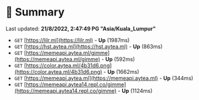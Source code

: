# 📖 Summary
Last updated: **21/8/2022, 2:47:49 PG "Asia/Kuala_Lumpur"**

- `GET` [https://lilr.ml](https://lilr.ml) - **Up** (1987ms)
- `GET` [https://hst.aytea.ml](https://hst.aytea.ml) - **Up** (863ms)
- `GET` [https://memeapi.aytea.ml/gimme](https://memeapi.aytea.ml/gimme) - **Up** (592ms)
- `GET` [https://color.aytea.ml/4b31d6.png](https://color.aytea.ml/4b31d6.png) - **Up** (1662ms)
- `GET` [https://memeapi.aytea.ml](https://memeapi.aytea.ml) - **Up** (344ms)
- `GET` [https://memeapi.aytea14.repl.co/gimme](https://memeapi.aytea14.repl.co/gimme) - **Up** (1124ms)
